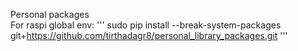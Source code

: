 Personal packages<br/>
For raspi global env: 
'''
sudo pip install --break-system-packages git+https://github.com/tirthadagr8/personal_library_packages.git
'''
